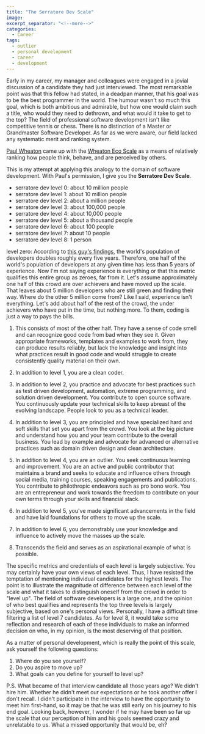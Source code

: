 ```yaml
---
title: "The Serratore Dev Scale"
image: 
excerpt_separator: "<!--more-->"
categories:
  - Career
tags:
  - outlier
  - personal development
  - career
  - development
---
```


Early in my career, my manager and colleagues were engaged in a jovial discussion of a candidate they had just interviewed. The most remarkable point was that this fellow had stated, in a deadpan manner, that his goal was to be the best programmer in the world. The humour wasn't so much this goal, which is both ambitious and admirable, but how one would claim such a title, who would they need to dethrown, and what would it take to get to the top? The field of professional software development isn't like competitive tennis or chess. There is no distinction of a Master or Grandmaster Software Developer. As far as we were aware, our field lacked any systematic merit and ranking system.

[Paul Wheaton](https://richsoil.com/paul-wheaton.jsp) came up with the [Wheaton Eco Scale](https://permies.com/t/3069/Wheaton-Eco-Scale) as a means of relatively ranking how people think, behave, and are perceived by others.

This is my attempt at applying this analogy to the domain of software development. With Paul's permission, I give you the **Serratore Dev Scale**. 

* serratore dev level 0:  about 10 million people
* serratore dev level 1:  about 10 million people
* serratore dev level 2:  about a million people
* serratore dev level 3:  about 100,000 people
* serratore dev level 4:  about 10,000 people
* serratore dev level 5:  about a thousand people
* serratore dev level 6:  about 100 people
* serratore dev level 7:  about 10 people
* serratore dev level 8:  1 person

level zero: According to [this guy's findings](http://coding-and-more.blogspot.com/2011/06/its-official-developers-get-better-with.html), the world's population of developers doubles roughly every five years. Therefore, one half of the world's population of developers at any given time has less than 5 years of experience. Now I'm not saying experience is everything or that this metric qualifies this entire group as zeroes, far from it. Let's assume approximately one half of this crowd are over achievers and have moved up the scale. That leaves about 5 million developers who are still green and finding their way. Where do the other 5 million come from? Like I said, experience isn't everything. Let's add about half of the rest of the crowd, the under achievers who have put in the time, but nothing more. To them, coding is just a way to pays the bills.

1. This consists of most of the other half. They have a sense of code smell and can recognize good code from bad when they see it. Given appropriate frameworks, templates and examples to work from, they can produce results reliably, but lack the knowledge and insight into what practices result in good code and would struggle to create consistently quality material on their own.

2. In addition to level 1, you are a clean coder.

3. In addition to level 2, you practice and advocate for best practices such as test driven development, automation, extreme programming, and solution driven development. You contribute to open source software. You continuously update your technical skills to keep abreast of the evolving landscape. People look to you as a technical leader.

4. In addition to level 3, you are principled and have specialized hard and soft skills that set you apart from the crowd. You look at the big picture and understand how you and your team contribute to the overall business. You lead by example and advocate for advanced or alternative practices such as domain driven design and clean architecture.

5. In addition to level 4, you are an outlier. You seek continuous learning and improvement. You are an active and public contributor that maintains a brand and seeks to educate and influence others through social media, training courses, speaking engagements and publications. You contribute to philothropic endeavors such as pro bono work. You are an entrepreneur and work towards the freedom to contribute on your own terms through your skills and financial slack.

6. In addition to level 5, you've made significant advancements in the field and have laid foundations for others to move up the scale.

7. In addition to level 6, you demonstrably use your knowledge and influence to actively move the masses up the scale.

8. Transcends the field and serves as an aspirational example of what is possible.

The specific metrics and credentials of each level is largely subjective. You may certainly have your own views of each level. Thus, I have resisted the temptation of mentioning individual candidates for the highest levels. The point is to illustrate the magnitude of difference between each level of the scale and what it takes to distinguish oneself from the crowd in order to "level up". The field of software developers is a large one, and the opinion of who best qualifies and represents the top three levels is largely subjective, based on one's personal views. Personally, I have a difficult time filtering a list of level 7 candidates. As for level 8, it would take some reflection and research of each of these individuals to make an informed decision on who, in my opinion, is the most deserving of that position.

As a matter of personal development, which is really the point of this scale, ask yourself the following questions:
1. Where do you see yourself? 
2. Do you aspire to move up?
3. What goals can you define for yourself to level up?

P.S. What became of that interview candidate all those years ago? We didn't hire him. 
Whether he didn't meet our expectations or he took another offer I don't recall. I didn't participate in the interview to have the opportunity to meet him first-hand, so it may be that he was still early on his journey to his end goal. Looking back, however, I wonder if he may have been so far up the scale that our perception of him and his goals seemed crazy and unrelatable to us. What a missed opportunity that would be, eh?
